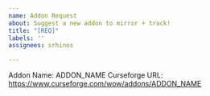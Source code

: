 ```yaml
---
name: Addon Request
about: Suggest a new addon to mirror + track!
title: "[REQ]"
labels: ''
assignees: srhinos

---
```


Addon Name: ADDON_NAME
Curseforge URL: https://www.curseforge.com/wow/addons/ADDON_NAME
